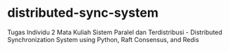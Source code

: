 # distributed-sync-system
Tugas Individu 2 Mata Kuliah Sistem Paralel dan Terdistribusi - Distributed Synchronization System using Python, Raft Consensus, and Redis

